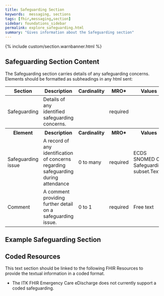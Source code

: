 ```yaml
---
title: Safeguarding Section
keywords:  messaging, sections
tags: [fhir,messaging,section]
sidebar: foundations_sidebar
permalink: explore_safeguarding.html
summary: "Gives information about the Safeguarding section"
---
```


{% include custom/section.warnbanner.html %}

## Safeguarding Section Content ##
The Safeguarding section carries details of any safeguarding concerns. Elements should be formatted as subheadings in any html sent:

<table style="width:100%;max-width: 100%;">
	<thead>
		<tr>
			<th width="18%">Section</th>
			<th width="30%">Description</th>
			<th width="11%">Cardinality</th>
			<th width="11%">MRO*</th>
			<th width="30%">Values</th>
		</tr>
	</thead>
 <tbody>
  <tr>
   <td>Safeguarding</td>
   <td>Details of any identified safeguarding concerns.</td>
   <td>&nbsp;</td>
   <td>required</td>
   <td>&nbsp;</td>
  </tr>
		<tr>
			<th>Element</th>
			<th>Description</th>
			<th>Cardinality</th>
			<th>MRO*</th>
			<th>Values</th>
		</tr>
  <tr>
   <td>Safeguarding issue</td>
   <td>A record of any identification of concerns regarding safeguarding during attendance</td>
   <td>0 to many</td>
   <td>required</td>
   <td>ECDS SNOMED CT Safeguarding subset.Text.</td>
  </tr>
  <tr>
   <td>Comment</td>
   <td>A comment providing further detail on a safeguarding issue.</td>
   <td>0 to 1</td>
   <td>required</td>
   <td>Free text</td>
  </tr>
 </tbody>
</table>

##  Example Safeguarding Section ##

<script src="https://gist.github.com/IOPS-DEV/598b9ff335715b03d0264a03f2442d34.js"></script>

## Coded Resources ##

This text section should be linked to the following FHIR Resources to provide the textual information in a coded format.

- The ITK FHIR Emergency Care eDischarge does not currently support a coded safeguarding.


